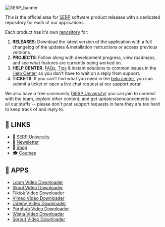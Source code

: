 ![SERP_banner](https://github.com/user-attachments/assets/6da22887-0c34-4e61-aaa7-9624b6319412)

This is the official area for [SERP](https://serp.co/) software product releases with a dedicated repository for each of our applications.

Each product has it's own [repository](https://github.com/orgs/serpapps/repositories) for:

1. **RELEASES**: Download the latest version of the application with a full changelog of the updates & installation instructions or access previous versions.
2. **PROJECTS**: Follow along with development progress, view roadmaps, and see what features are currently being worked on.
3. **HELP CENTER**: [FAQs](https://github.com/orgs/serpapps/discussions/categories/faqs), [Tips](https://github.com/orgs/serpapps/discussions/categories/tips) & instant solutions to common issues in the [Help Center](https://github.com/orgs/serpapps/discussions) so you don't have to wait on a reply from support.
4. **TICKETS**: If you can't find what you need in the [help center](https://github.com/orgs/serpapps/discussions), you can submit a ticket or open a live chat request at our [support portal](https://support.serp.co)

We also have a free community ([SERP University](https://serp.ly/@serp/community)) you can join to connect with the team, explore other content, and get updates/announcements on all our stuffs -- please don't post support requests in here they are too hard to keep track of and reply to.

## 🔗 LINKS

- 💬 [SERP University](https://serp.ly/@serp/community)
- 💌 [Newsletter](https://serp.ly/@serp/email)
- 🛒 [Shop](https://serp.ly/@serp/stuff)
- 🎓 [Courses](https://serp.ly/@serp/courses)

## 🤖 APPS

- [Loom Video Downloader](https://github.com/serpapps/loom-video-downloader)
- [Skool Video Downloader](https://github.com/serpapps/skool-downloader)
- [Tiktok Video Downloader](https://github.com/serpapps/tiktok-video-downloader)
- [Vimeo Video Downloader](https://github.com/serpapps/vimeo-video-downloader)
- [Udemy Video Downloader](https://github.com/serpapps/udemy-video-downloader)
- [Pornhub Video Downloader](https://github.com/serpapps/pornhub-video-downloader)
- [Wistia Video Downloader](https://github.com/serpapps/wistia-video-downloader)
- [Sprout Video Downloader](https://github.com/serpapps/sprout-video-downloader)

